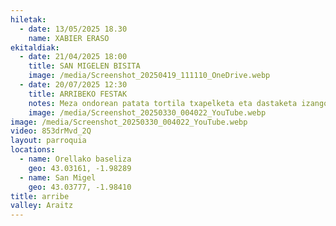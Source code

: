 ```yaml
---
hiletak:
  - date: 13/05/2025 18.30
    name: XABIER ERASO
ekitaldiak:
  - date: 21/04/2025 18:00
    title: SAN MIGELEN BISITA
    image: /media/Screenshot_20250419_111110_OneDrive.webp
  - date: 20/07/2025 12:30
    title: ARRIBEKO FESTAK
    notes: Meza ondorean patata tortila txapelketa eta dastaketa izango da.
    image: /media/Screenshot_20250330_004022_YouTube.webp
image: /media/Screenshot_20250330_004022_YouTube.webp
video: 853drMvd_2Q
layout: parroquia
locations:
  - name: Orellako baseliza
    geo: 43.03161, -1.98289
  - name: San Migel
    geo: 43.03777, -1.98410
title: arribe
valley: Araitz
---
```

